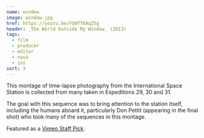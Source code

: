 ```yaml
---
name: window
image: window.jpg
href: https://youtu.be/FG0fTKAqZ5g
header: _The World Outside My Window_ (2013)
tags:
  - film
  - producer
  - editor
  - nasa
  - iss
sort: 3
---
```

This montage of time-lapse photography from the International Space Station is collected from many taken in Expeditions 29, 30 and 31.

The goal with this sequence was to bring attention to the station itself, including the humans aboard it, particularly Don Pettit (appearing in the final shot) who took many of the sequences in this montage.

Featured as a [Vimeo Staff Pick](https://vimeo.com/channels/staffpicks/80588358).

